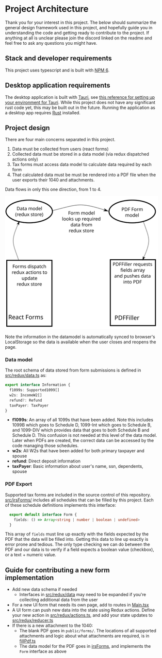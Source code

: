 # Project Architecture

Thank you for your interest in this project. The below should summarize the general design framework used in this project, and hopefully guide you in understanding the code and getting ready to contribute to the project. If anything at all is unclear please join the discord linked on the readme and feel free to ask any questions you might have.

## Stack and developer requirements

This project uses typescript and is built with [NPM 6][npm-install].

## Desktop application requirements

The desktop application is built with [Tauri][tauri-root], see [this reference for setting up your environment for Tauri](https://tauri.studio/en/docs/getting-started/intro/#setting-up-your-environment). While this project does not have any significant rust code yet, this may be built out in the future. Running the application as a desktop app requires [Rust][rust-root] installed.

## Project design

There are four main concerns separated in this project.

1. Data must be collected from users (react forms)
2. Collected data must be stored in a data model (via redux dispatched actions only)
3. Tax forms must access data model to calculate data required by each form
4. That calculated data must be must be rendered into a PDF file when the user exports their 1040 and attachments.

Data flows in only this one direction, from 1 to 4.

![Data flow](docs/dataflow.svg)

Note the information in the datamodel is automatically synced to browser's LocalStorage so the data is available when the user closes and reopens the page.

### Data model

The root schema of data stored from form submissions is defined in [src/redux/data.ts](src/redux/data.ts) as:

```ts
export interface Information {
  f1099s: Supported1099[]
  w2s: IncomeW2[]
  refund?: Refund
  taxPayer: TaxPayer   
}
```

* **f1099s**: An array of all 1099s that have been added. Note this includes 1099B which goes to Schedule D, 1099-Int which goes to Schedule B, and 1099-DIV which provides data that goes to both Schedule B and Schedule D. This confusion is not needed at this level of the data model. Later when PDFs are created, the correct data can be accessed by the code managing those schedules.
* **w2s**: All W2s that have been added for both primary taxpayer and spouse
* **refund**: Direct deposit information
* **taxPayer**: Basic information about user's name, ssn, dependents, spouse

### PDF Export

Supported tax forms are included in the source control of this repository. [src/irsForms/](src/irsForms/) includes all schedules that can be filled by this project. Each of these schedule definitions implements this interface:

  ```ts
    export default interface Form {
      fields: () => Array<string | number | boolean | undefined>
    }
  ```

This array of `fields` must line up exactly with the fields expected by the PDF that the data will be filled into. Getting this data to line up exactly is error prone and tedious. The only type checking we can do between the PDF and our data is to verify if a field expects a boolean value (checkbox), or a text + numeric value.

## Guide for contributing a new form implementation

* Add new data schema if needed
  * Interfaces in [src/redux/data](src/redux/data.ts) may need to be expanded if you're collecting additional data from the user
* For a new UI form that needs its own page, add to routes in [Main.tsx](src/components/Main.tsx)
* A UI form can push new data into the state using Redux actions. Define your new action in [src/redux/actions.ts](src/redux/actions.ts), and add your state updates to [src/redux/reducer.ts](src/redux/reducer.ts)
* If there is a new attachment to the 1040:
  * The blank PDF goes in `public/forms/`. The locations of all supported attachments and logic about what attachments are required, is in [fillPdf.ts](src/pdfFiller/fillPdf.ts)
  * The data model for the PDF goes in [irsForms](src/irsForms), and implements the `Form` interface as above

[npm-install]: https://www.npmjs.com/get-npm
[tauri-root]: https://tauri.studio/
[rust-root]: https://www.rust-lang.org/
